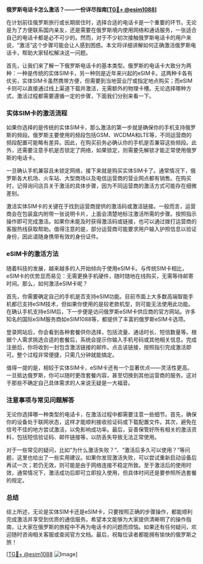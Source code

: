 **俄罗斯电话卡怎么激活？——一份详尽指南[[TG💪+ @esim1088](https://t.me/s/esim1088)]**

在计划前往俄罗斯旅行或长期居住时，选择合适的电话卡是一个重要的环节。无论是为了方便联系国内亲友，还是需要在俄罗斯境内使用网络和通话服务，一张适合自己的电话卡都是必不可少的。然而，对于不少初次接触俄罗斯电话卡的用户来说，“激活”这个步骤可能会让人感到困惑。本文将详细讲解如何正确激活俄罗斯电话卡，帮助大家轻松解决这一问题。

首先，让我们来了解一下俄罗斯电话卡的基本类型。俄罗斯的电话卡大致分为两种：一种是传统的实体SIM卡，另一种则是近年来兴起的eSIM卡。这两种卡各有优劣，实体SIM卡虽然携带方便，但需要到当地营业厅或指定地点购买；而eSIM卡则可以直接通过线上渠道下载并激活，无需额外的物理卡槽。无论选择哪种方式，激活过程都需要遵循一定的步骤，下面我们分别来看一下。

### 实体SIM卡的激活流程

如果你选择的是传统的实体SIM卡，那么激活的第一步就是确保你的手机支持俄罗斯的频段。俄罗斯主要使用的频段包括GSM、WCDMA和LTE等，不同运营商的频段配置可能略有差异。因此，在购买前务必确认你的手机是否兼容这些频段。此外，还需要注意手机是否锁定了网络，如果锁定，则需要先解锁才能正常使用俄罗斯的电话卡。

一旦确认手机兼容且未锁定网络，接下来就是购买实体SIM卡了。通常情况下，俄罗斯各大机场、火车站、大型商场以及电信运营商的营业网点都有销售。在购买时，记得询问店员关于激活的具体步骤，因为不同运营商的激活方式可能存在细微差别。

激活实体SIM卡的关键在于找到运营商提供的激活码或激活链接。一般而言，运营商会在包装盒内附带一张说明卡片，上面会清楚地标注激活所需的步骤。按照指示操作即可完成激活。如果你未能及时获得激活码或链接，也可以通过拨打运营商的客服热线获取帮助。值得注意的是，部分运营商可能要求用户输入护照信息以验证身份，因此请随身携带有效的身份证件。

### eSIM卡的激活方法

随着科技的发展，越来越多的人开始倾向于使用eSIM卡。与传统SIM卡相比，eSIM卡的优势显而易见：无需更换手机硬件，随时随地在线购买，无需等待邮寄时间。那么，如何激活eSIM卡呢？

首先，你需要确定自己的手机是否支持eSIM功能。目前市面上大多数高端智能手机都已支持eSIM技术，但如果你使用的是较老款机型，则可能无法使用此功能。在确认手机支持eSIM后，下一步便是访问俄罗斯eSIM卡供应商的官方网站。许多知名的国际eSIM服务商如eSIM1088等，都提供了丰富的俄罗斯eSIM卡选项。

登录网站后，你会看到各种套餐供你选择，包括流量、通话时长、短信数量等。根据个人需求挑选合适的套餐后，系统会提示你输入手机号码或其他相关信息。完成注册后，你将收到一封包含激活链接的邮件。点击该链接，按照指引完成激活即可。整个过程非常便捷，只需几分钟就能搞定。

值得一提的是，相较于实体SIM卡，eSIM卡还有一个显著优点——灵活性更高。一旦抵达俄罗斯，你可以随时更改套餐内容，甚至切换到其他运营商的服务。这对于那些不确定自己具体需求的人来说无疑是一大福音。

### 注意事项与常见问题解答

无论你选择哪一种类型的电话卡，在激活过程中都需要注意一些细节。首先，确保你的设备处于联网状态，这样才能顺利接收验证码或下载配置文件。其次，避免在信号不佳的地方尝试激活，以免影响成功率。最后，妥善保管好所有相关的激活资料，包括短信验证码、邮件链接等，以防丢失导致无法正常使用。

对于一些常见的疑问，比如“为什么激活失败？”、“激活后多久可以使用？”等问题，这里也给出了一些实用建议。如果你发现激活失败，可以尝试重新启动设备后再试一次；若仍无效，则可能是由于网络连接不稳定所致。至于激活后的使用时效，通常情况下，激活成功后即可立即投入使用，但具体时间还是要参照所选套餐的规定。

### 总结

综上所述，无论是实体SIM卡还是eSIM卡，只要按照正确的步骤操作，都能顺利完成激活并享受到优质的通信服务。希望本文能够为大家提供清晰明了的操作指南，让大家在俄罗斯的旅程中不再为电话卡的问题而烦恼。如果还有任何疑问，欢迎随时咨询相关客服或查阅官方文档。最后，祝每位读者都能拥有愉快的俄罗斯之旅！

[[TG💪+ @esim1088](https://t.me/s/esim1088) ![Image](https://i.postimg.cc/4NQfJmqS/Snipaste-2025-05-13-00-14-12.png)]